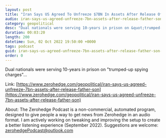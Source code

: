 ```yaml
---
layout: post
title: "Iran Says US Agreed To Unfreeze $7BN In Assets After Release Of Father &amp; Son"
audio: iran-says-us-agreed-unfreeze-7bn-assets-after-release-father-son-0
category: geopolitical
desc: "Dual nationals were serving 10-years in prison on &quot;trumped-up spying charges&quot;..."
duration: 00:03:20
length: 200
datetime: Sun, 02 Oct 2022 19:50:00 +0000
tags: podcast
guid: iran-says-us-agreed-unfreeze-7bn-assets-after-release-father-son-0
order: 0
---
```

Dual nationals were serving 10-years in prison on &quot;trumped-up spying charges&quot;...

Link: [https://www.zerohedge.com/geopolitical/iran-says-us-agreed-unfreeze-7bn-assets-after-release-father-son](https://www.zerohedge.com/geopolitical/iran-says-us-agreed-unfreeze-7bn-assets-after-release-father-son)

About: The Zerohedge Podcast is a non-commercial, automated program, designed to give people a way to get news from Zerohedge in an audio format.  I am actively working on tweaking and improving the setup to create a better listening experience (September 2022).  Suggestions are welcome: [zerohedgePodcast@outlook.com](mailto:zerohedgePodcast@outlook.com)